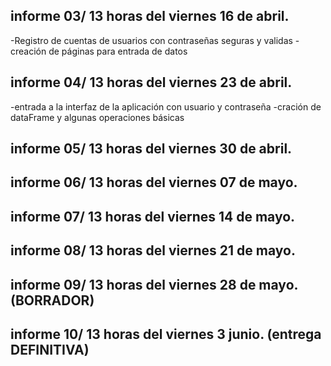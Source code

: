 
## informe 03/ 13 horas del viernes 16 de abril.
-Registro de cuentas de usuarios con contraseñas seguras y validas
-creación de páginas para entrada de datos


## informe 04/ 13 horas del viernes 23 de abril.

-entrada a la interfaz de la aplicación con usuario y contraseña
-cración de dataFrame y algunas operaciones básicas

## informe 05/ 13 horas del viernes 30 de abril.

## informe 06/ 13 horas del viernes 07 de mayo.

## informe 07/ 13 horas del viernes 14 de mayo.

## informe 08/ 13 horas del viernes 21 de mayo.

## informe 09/ 13 horas del viernes 28 de mayo. (BORRADOR)

## informe 10/ 13 horas del viernes 3 junio. (entrega DEFINITIVA)
